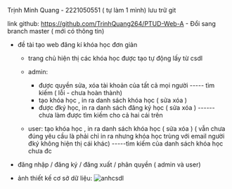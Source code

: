 Trịnh Minh Quang - 2221050551 ( tự làm 1 mình)
lưu trữ git

link github: https://github.com/TrinhQuang264/PTUD-Web-A - Đổi sang branch master ( mới có thông tin)

- đề tài tạo web đăng kí khóa học đơn giản

  - trang chủ hiện thị các khóa học được tạo tự động lấy từ csdl
  - admin:

    - được quyền sửa, xóa tài khoản của tất cả mọi người
      ----- tìm kiếm ( lỗi - chưa hoàn thành)
    - tạo khóa học , in ra danh sách khóa học ( sửa xóa )
    - được đký học, in ra danh sách đăng ký học ( sửa xóa )
      ------ chưa làm được tìm kiếm cho cả hai cái trên

  - user:
    tạo khóa học , in ra danh sách khóa học ( sửa xóa )
    ( vẫn chưa đúng yêu cầu là phải chỉ in ra nhưng khóa học trùng với email người đký không hiện thị cái khác)
    -----tìm kiếm của danh sách khóa học chưa đc

- đăng nhập / đăng ký / đăng xuất / phân quyền ( admin và user)

- ảnh thiết kế cơ sở dữ liệu: 
![anhcsdl](https://github.com/user-attachments/assets/2b2e8b35-18f9-43de-b99a-258bdf692ca1)
